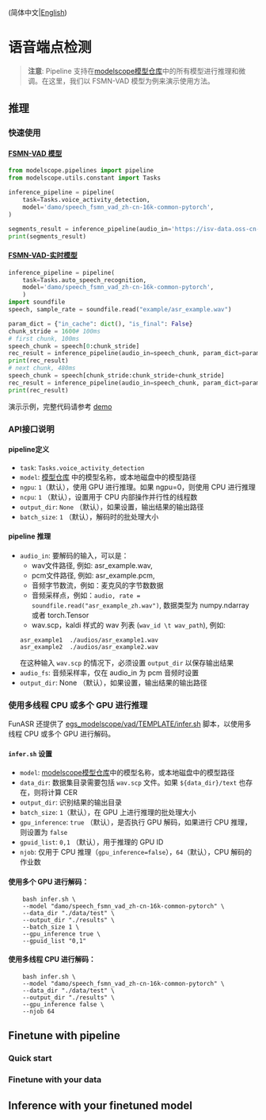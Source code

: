 (简体中文|[English](./README.md))

# 语音端点检测

> **注意**: 
> Pipeline 支持在[modelscope模型仓库](https://alibaba-damo-academy.github.io/FunASR/en/model_zoo/modelscope_models.html#pretrained-models-on-modelscope)中的所有模型进行推理和微调。在这里，我们以 FSMN-VAD 模型为例来演示使用方法。

## 推理

### 快速使用
#### [FSMN-VAD 模型](https://modelscope.cn/models/damo/speech_fsmn_vad_zh-cn-16k-common-pytorch/summary)
```python
from modelscope.pipelines import pipeline
from modelscope.utils.constant import Tasks

inference_pipeline = pipeline(
    task=Tasks.voice_activity_detection,
    model='damo/speech_fsmn_vad_zh-cn-16k-common-pytorch',
)

segments_result = inference_pipeline(audio_in='https://isv-data.oss-cn-hangzhou.aliyuncs.com/ics/MaaS/ASR/test_audio/vad_example.wav')
print(segments_result)
```
#### [FSMN-VAD-实时模型](https://modelscope.cn/models/damo/speech_fsmn_vad_zh-cn-16k-common-pytorch/summary)
```python
inference_pipeline = pipeline(
    task=Tasks.auto_speech_recognition,
    model='damo/speech_fsmn_vad_zh-cn-16k-common-pytorch',
    )
import soundfile
speech, sample_rate = soundfile.read("example/asr_example.wav")

param_dict = {"in_cache": dict(), "is_final": False}
chunk_stride = 1600# 100ms
# first chunk, 100ms
speech_chunk = speech[0:chunk_stride] 
rec_result = inference_pipeline(audio_in=speech_chunk, param_dict=param_dict)
print(rec_result)
# next chunk, 480ms
speech_chunk = speech[chunk_stride:chunk_stride+chunk_stride]
rec_result = inference_pipeline(audio_in=speech_chunk, param_dict=param_dict)
print(rec_result)
```
演示示例，完整代码请参考 [demo](https://github.com/alibaba-damo-academy/FunASR/discussions/236)



### API接口说明
#### pipeline定义
- `task`: `Tasks.voice_activity_detection`
- `model`: [模型仓库](https://alibaba-damo-academy.github.io/FunASR/en/model_zoo/modelscope_models.html#pretrained-models-on-modelscope) 中的模型名称，或本地磁盘中的模型路径
- `ngpu`: `1`（默认），使用 GPU 进行推理。如果 ngpu=0，则使用 CPU 进行推理
- `ncpu`: `1` （默认），设置用于 CPU 内部操作并行性的线程数
- `output_dir`: `None` （默认），如果设置，输出结果的输出路径
- `batch_size`: `1` （默认），解码时的批处理大小
#### pipeline 推理
- `audio_in`: 要解码的输入，可以是：
  - wav文件路径, 例如: asr_example.wav,
  - pcm文件路径, 例如: asr_example.pcm,
  - 音频字节数流，例如：麦克风的字节数数据
  - 音频采样点，例如：`audio, rate = soundfile.read("asr_example_zh.wav")`, 数据类型为 numpy.ndarray 或者 torch.Tensor
  - wav.scp，kaldi 样式的 wav 列表 (`wav_id \t wav_path`), 例如:
  ```text
  asr_example1  ./audios/asr_example1.wav
  asr_example2  ./audios/asr_example2.wav
  ```
  在这种输入 `wav.scp` 的情况下，必须设置 `output_dir` 以保存输出结果
- `audio_fs`: 音频采样率，仅在 audio_in 为 pcm 音频时设置
- `output_dir`: None （默认），如果设置，输出结果的输出路径


### 使用多线程 CPU 或多个 GPU 进行推理
FunASR 还提供了 [egs_modelscope/vad/TEMPLATE/infer.sh](infer.sh) 脚本，以使用多线程 CPU 或多个 GPU 进行解码。

#### `infer.sh` 设置
- `model`: [modelscope模型仓库](https://alibaba-damo-academy.github.io/FunASR/en/model_zoo/modelscope_models.html#pretrained-models-on-modelscope)中的模型名称，或本地磁盘中的模型路径
- `data_dir`: 数据集目录需要包括 `wav.scp` 文件。如果 `${data_dir}/text` 也存在，则将计算 CER
- `output_dir`: 识别结果的输出目录
- `batch_size`: `1`（默认），在 GPU 上进行推理的批处理大小
- `gpu_inference`: `true` （默认），是否执行 GPU 解码，如果进行 CPU 推理，则设置为 `false`
- `gpuid_list`: `0,1` （默认），用于推理的 GPU ID
- `njob`: 仅用于 CPU 推理（`gpu_inference=false`），`64`（默认），CPU 解码的作业数

#### 使用多个 GPU 进行解码：
```shell
    bash infer.sh \
    --model "damo/speech_fsmn_vad_zh-cn-16k-common-pytorch" \
    --data_dir "./data/test" \
    --output_dir "./results" \
    --batch_size 1 \
    --gpu_inference true \
    --gpuid_list "0,1"
```
#### 使用多线程 CPU 进行解码：
```shell
    bash infer.sh \
    --model "damo/speech_fsmn_vad_zh-cn-16k-common-pytorch" \
    --data_dir "./data/test" \
    --output_dir "./results" \
    --gpu_inference false \
    --njob 64
```



## Finetune with pipeline

### Quick start

### Finetune with your data

## Inference with your finetuned model

